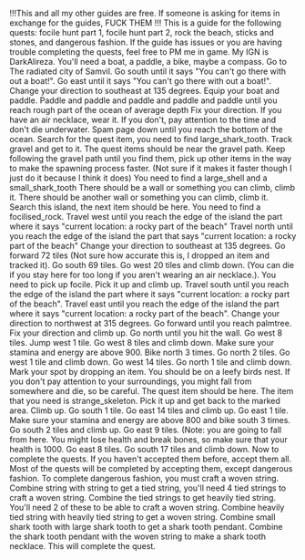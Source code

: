 !!!This and all my other guides are free. If someone is asking for items in exchange for the guides, FUCK THEM !!!
This is a guide for the following quests: focile hunt part 1, focile hunt part 2, rock the beach, sticks and stones, and dangerous fashion.
If the guide has issues or you are having trouble completing the quests, feel free to PM me in game. My IGN is DarkAlireza.
You'll need a boat, a paddle, a bike, maybe a compass.
Go to The radiated city of Samvil.
Go south until it says "You can't go there with out a boat!".
Go east until it says "You can't go there with out a boat!".
Change your direction to southeast at 135 degrees.
Equip your boat and paddle.
Paddle and paddle and paddle and paddle and paddle until you reach rough part of the ocean of average depth
Fix your direction.
If you have an air necklace, wear it. If you don't, pay attention to the time and don't die underwater. 
Spam page down until you reach the bottom of the ocean.
Search for the quest item, you need to find large_shark_tooth.
Track gravel and get to it.
The quest items should be near the gravel path. Keep following the gravel path until you find them, pick up other items in the way to make the spawning process faster. (Not sure if it makes it faster though I just do it because I think it does)
You need to find a large_shell and a small_shark_tooth
There should be a wall or something you can climb, climb it.
There should be another wall or something you can climb, climb it. 
Search this island, the next item should be here. You need to find a focilised_rock.
Travel west until you reach the edge of the island the part where it says "current location: a rocky part of the beach"
Travel north until you reach the edge of the island the part that says "current location: a rocky part of the beach"
Change your direction to southeast at 135 degrees.
Go forward 72 tiles (Not sure how accurate this is, I dropped an item and tracked it).
Go south 69 tiles.
Go west 20 tiles and climb down. (You can die if you stay here for too long if you aren't wearing an air necklace.).
You need to pick up focile. Pick it up and climb up.
Travel south until you reach the edge of the island the part where it says "current location: a rocky part of the beach".
Travel east until you reach the edge of the island the part where it says "current location: a rocky part of the beach".
Change your direction to northwest at 315 degrees.
Go forward until you reach palmtree.
Fix your direction and climb up.
Go north until you hit the wall.
Go west 8 tiles.
Jump west 1 tile.
Go west 8 tiles and climb down.
Make sure your stamina and energy are above 900.
Bike north 3 times.
Go north 2 tiles.
Go west 1 tile and climb down.
Go west 14 tiles.
Go north 1 tile and climb down.
Mark your spot by dropping an item.
You should be on a leefy birds nest. If you don't pay attention to your surroundings, you might fall from somewhere and die, so be careful.
The quest item should be here. The item that you need is strange_skeleton.
Pick it up and get back to the marked area.
Climb up.
Go south 1 tile.
Go east 14 tiles and climb up.
Go east 1 tile.
Make sure your stamina and energy are above 800 and bike south 3 times.
Go south 2 tiles and climb up.
Go east 9 tiles. (Note: you are going to fall from here. You might lose health and break bones, so make sure that your health is 1000.
Go east 8 tiles.
Go south 17 tiles and climb down.
Now to complete the quests. If you haven't accepted them before, accept them all. Most of the quests will be completed by accepting them, except dangerous fashion.
To complete dangerous fashion, you must craft a woven string. Combine string with string to get a tied string, you'll need 4 tied strings to craft a woven string. Combine the tied strings to get heavily tied string. You'll need 2 of these to be able to craft a woven string. Combine heavily tied string with heavily tied string to get a woven string. 
Combine small shark tooth with large shark tooth to get a shark tooth pendant. Combine the shark tooth pendant with the woven string to make a shark tooth necklace. This will complete the quest.
